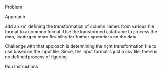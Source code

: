 Problem

Approach

add an xml defining the transformation of column names from various file format to a common format. Use the transformed dataframe to process the data, leading to more flexibility for further operations on the data

Challenge with that approach is determining the right transformation file to use based on the input file. Since, the input format is just a csv file, there is no defined process of figuring 


Run Instructions
